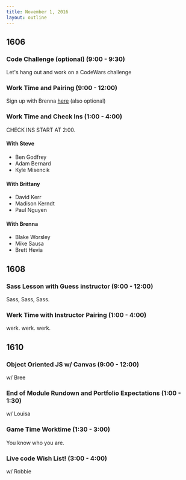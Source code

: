 ```yaml
---
title: November 1, 2016
layout: outline
---
```


## 1606

### Code Challenge (optional) (9:00 - 9:30)
Let's hang out and work on a CodeWars challenge

### Work Time and Pairing (9:00 - 12:00)
Sign up with Brenna [here](https://docs.google.com/spreadsheets/d/1Hyc58GvN35WGqacRaTFG20Ksp_B0pR9u8-8QnXJaVvg/edit#gid=0) (also optional)

### Work Time and Check Ins (1:00 - 4:00)

CHECK INS START AT 2:00.

#### With Steve
 - Ben Godfrey  
 - Adam Bernard  
 - Kyle Misencik  

#### With Brittany
 - David Kerr  
 - Madison Kerndt
 - Paul Nguyen  

#### With Brenna
  - Blake Worsley
  - Mike Sausa  
  - Brett Hevia  

## 1608

### Sass Lesson with Guess instructor (9:00 - 12:00)

Sass, Sass, Sass.

### Werk Time with Instructor Pairing (1:00 - 4:00)

werk. werk. werk.


## 1610

### Object Oriented JS w/ Canvas (9:00 - 12:00)
w/ Bree

### End of Module Rundown and Portfolio Expectations (1:00 - 1:30)
w/ Louisa

### Game Time Worktime (1:30 - 3:00)
You know who you are.

### Live code Wish List! (3:00 - 4:00)
w/ Robbie
